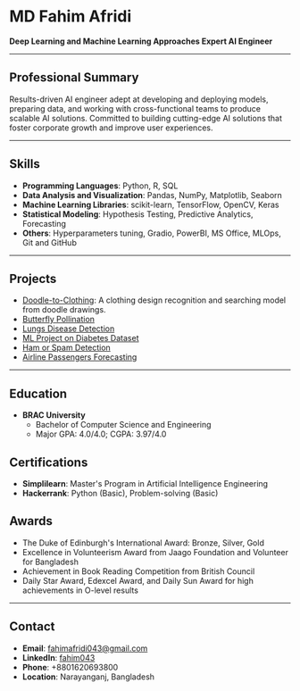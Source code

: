 # MD Fahim Afridi

**Deep Learning and Machine Learning Approaches Expert AI Engineer**

---

## Professional Summary
Results-driven AI engineer adept at developing and deploying models, preparing data, and working with cross-functional teams to produce scalable AI solutions. Committed to building cutting-edge AI solutions that foster corporate growth and improve user experiences.

---

## Skills
- **Programming Languages**: Python, R, SQL
- **Data Analysis and Visualization**: Pandas, NumPy, Matplotlib, Seaborn
- **Machine Learning Libraries**: scikit-learn, TensorFlow, OpenCV, Keras
- **Statistical Modeling**: Hypothesis Testing, Predictive Analytics, Forecasting
- **Others**: Hyperparameters tuning, Gradio, PowerBI, MS Office, MLOps, Git and GitHub

---

## Projects
- [Doodle-to-Clothing](https://github.com/Fahim043/Thesis-Doodle-to-search): A clothing design recognition and searching model from doodle drawings.
- [Butterfly Pollination](https://huggingface.co/spaces/Fahim043/Butterfly_Pollination)
- [Lungs Disease Detection](https://github.com/Fahim043/Lungs-Disease-detection)
- [ML Project on Diabetes Dataset](https://github.com/Fahim043/ML_project)
- [Ham or Spam Detection](https://github.com/Fahim043/Ham-or-Spam-Detection)
- [Airline Passengers Forecasting](https://github.com/Fahim043/Airline-Passenger-Forecasting)

---

## Education
- **BRAC University**
  - Bachelor of Computer Science and Engineering
  - Major GPA: 4.0/4.0; CGPA: 3.97/4.0

## Certifications
- **Simplilearn**: Master's Program in Artificial Intelligence Engineering
- **Hackerrank**: Python (Basic), Problem-solving (Basic)

## Awards
- The Duke of Edinburgh's International Award: Bronze, Silver, Gold
- Excellence in Volunteerism Award from Jaago Foundation and Volunteer for Bangladesh
- Achievement in Book Reading Competition from British Council
- Daily Star Award, Edexcel Award, and Daily Sun Award for high achievements in O-level results

---

## Contact
- **Email**: fahimafridi043@gmail.com
- **LinkedIn**: [fahim043](https://www.linkedin.com/in/fahim043)
- **Phone**: +8801620693800
- **Location**: Narayanganj, Bangladesh
